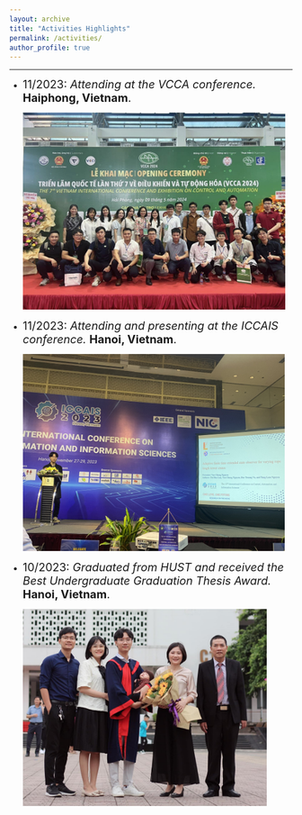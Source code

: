 ```yaml
---
layout: archive
title: "Activities Highlights"
permalink: /activities/
author_profile: true
---
```

------
* <span style="font-size: 20px;">11/2023: *Attending at the VCCA conference.* **Haiphong, Vietnam**.</span>  

  <img src="/images/vcca2024.jpg" style="display:inline-block; margin-right:5px; height:350px; max-height: 100%;" />

* <span style="font-size: 20px;">11/2023: *Attending and presenting at the ICCAIS conference.* **Hanoi, Vietnam**.</span>  

  <img src="/images/iccais.jpg" style="display:inline-block; margin-right:5px; height:350px; max-height: 100%;" />

* <span style="font-size: 20px;">10/2023: *Graduated from HUST and received the Best Undergraduate Graduation Thesis Award.* **Hanoi, Vietnam**.</span>  

  <img src="/images/graduate.jpg" style="display:inline-block; margin-right:5px; height:350px; max-height: 100%;" />



